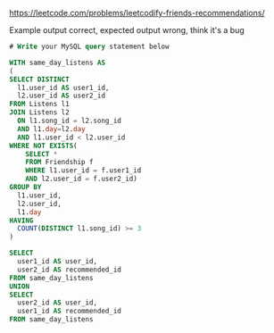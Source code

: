 https://leetcode.com/problems/leetcodify-friends-recommendations/

Example output correct, expected output wrong, think it's a bug 

```sql
# Write your MySQL query statement below

WITH same_day_listens AS 
(
SELECT DISTINCT
  l1.user_id AS user1_id,
  l2.user_id AS user2_id
FROM Listens l1 
JOIN Listens l2 
  ON l1.song_id = l2.song_id 
  AND l1.day=l2.day 
  AND l1.user_id < l2.user_id
WHERE NOT EXISTS(
    SELECT * 
    FROM Friendship f 
    WHERE l1.user_id = f.user1_id 
    AND l2.user_id = f.user2_id)
GROUP BY 
  l1.user_id, 
  l2.user_id, 
  l1.day
HAVING 
  COUNT(DISTINCT l1.song_id) >= 3
) 

SELECT 
  user1_id AS user_id,
  user2_id AS recommended_id
FROM same_day_listens
UNION
SELECT 
  user2_id AS user_id,
  user1_id AS recommended_id
FROM same_day_listens
```
